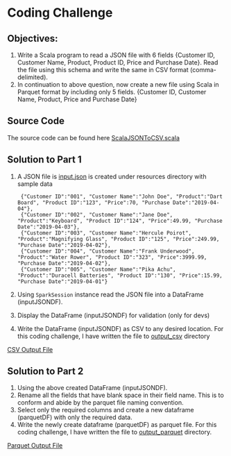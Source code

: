 # Coding Challenge

## Objectives:
1. Write a Scala program to read a JSON file with 6 fields {Customer ID, Customer Name, Product, Product ID, Price and Purchase Date}. Read the file using this schema and write the same in CSV format (comma-delimited).
2. In continuation to above question, now create a new file using Scala in Parquet format by including only 5 fields. {Customer ID, Customer Name, Product, Price and Purchase Date}

## Source Code

The source code can be found here [ScalaJSONToCSV.scala](https://github.com/pavanpkulkarni/ScalaTestWorkspace/blob/master/src/main/scala/com/pavanpkulkarni/workspace/ScalaJSONToCSV.scala)

## Solution to Part 1
1. A JSON file is [input.json](https://github.com/pavanpkulkarni/ScalaTestWorkspace/blob/master/src/main/resources/input.json) is created under resources directory with sample data 

        {"Customer ID":"001", "Customer Name":"John Doe", "Product":"Dart Board", "Product ID":"123", "Price":70, "Purchase Date":"2019-04-04"},
        {"Customer ID":"002", "Customer Name":"Jane Doe", "Product":"Keyboard", "Product ID":"124", "Price":49.99, "Purchase Date":"2019-04-03"},
        {"Customer ID":"003", "Customer Name":"Hercule Poirot", "Product":"Magnifying Glass", "Product ID":"125", "Price":249.99, "Purchase Date":"2019-04-02"},
        {"Customer ID":"004", "Customer Name":"Frank Underwood", "Product":"Water Rower", "Product ID":"323", "Price":3999.99, "Purchase Date":"2019-04-02"},
        {"Customer ID":"005", "Customer Name":"Pika Achu", "Product":"Duracell Batteries", "Product ID":"130", "Price":15.99, "Purchase Date":"2019-04-01"}
    
2. Using `SparkSession` instance read the JSON file into a DataFrame (inputJSONDF).
3. Display the DataFrame (inputJSONDF) for validation (only for devs)
4. Write the DataFrame (inputJSONDF) as CSV to any desired location. For this coding challenge, I have written the file to [output_csv](https://github.com/pavanpkulkarni/ScalaTestWorkspace/tree/master/src/main/resources/output_csv) directory

[CSV Output File](https://github.com/pavanpkulkarni/ScalaTestWorkspace/blob/master/src/main/resources/output_csv/part-00000-7c1897c2-1e72-42aa-ac81-e2baf68860b6-c000.csv)

## Solution to Part 2

1. Using the above created DataFrame (inputJSONDF). 
2. Rename all the fields that have blank space in their field name. This is to conform and abide by the parquet file naming convention. 
3. Select only the required columns and create a new dataframe (parquetDF) with only the required data.
4. Write the newly create  dataframe (parquetDF) as parquet file. For this coding challenge, I have written the file to [output_parquet](https://github.com/pavanpkulkarni/ScalaTestWorkspace/tree/master/src/main/resources/output_parquet) directory. 
 
[Parquet Output File](https://github.com/pavanpkulkarni/ScalaTestWorkspace/blob/master/src/main/resources/output_parquet/part-00000-939487d5-a388-40d1-a2ab-e3e19562ce35-c000.snappy.parquet)

